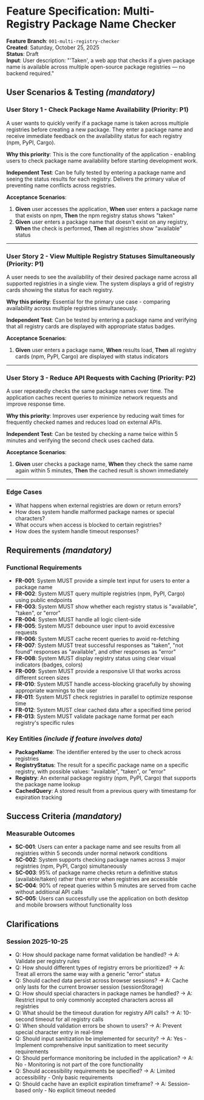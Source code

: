 # Feature Specification: Multi-Registry Package Name Checker

**Feature Branch**: `001-multi-registry-checker`  
**Created**: Saturday, October 25, 2025  
**Status**: Draft  
**Input**: User description: "'Taken', a web app that checks if a given package name is available across multiple open-source package registries — no backend required."

## User Scenarios & Testing _(mandatory)_

### User Story 1 - Check Package Name Availability (Priority: P1)

A user wants to quickly verify if a package name is taken across multiple registries before creating a new package. They enter a package name and receive immediate feedback on the availability status for each registry (npm, PyPI, Cargo).

**Why this priority**: This is the core functionality of the application - enabling users to check package name availability before starting development work.

**Independent Test**: Can be fully tested by entering a package name and seeing the status results for each registry. Delivers the primary value of preventing name conflicts across registries.

**Acceptance Scenarios**:

1. **Given** user accesses the application, **When** user enters a package name that exists on npm, **Then** the npm registry status shows "taken"
2. **Given** user enters a package name that doesn't exist on any registry, **When** the check is performed, **Then** all registries show "available" status

---

### User Story 2 - View Multiple Registry Statuses Simultaneously (Priority: P1)

A user needs to see the availability of their desired package name across all supported registries in a single view. The system displays a grid of registry cards showing the status for each registry.

**Why this priority**: Essential for the primary use case - comparing availability across multiple registries simultaneously.

**Independent Test**: Can be tested by entering a package name and verifying that all registry cards are displayed with appropriate status badges.

**Acceptance Scenarios**:

1. **Given** user enters a package name, **When** results load, **Then** all registry cards (npm, PyPI, Cargo) are displayed with status indicators

---

### User Story 3 - Reduce API Requests with Caching (Priority: P2)

A user repeatedly checks the same package names over time. The application caches recent queries to minimize network requests and improve response time.

**Why this priority**: Improves user experience by reducing wait times for frequently checked names and reduces load on external APIs.

**Independent Test**: Can be tested by checking a name twice within 5 minutes and verifying the second check uses cached data.

**Acceptance Scenarios**:

1. **Given** user checks a package name, **When** they check the same name again within 5 minutes, **Then** the cached result is shown immediately

---

### Edge Cases

- What happens when external registries are down or return errors?
- How does system handle malformed package names or special characters?
- What occurs when access is blocked to certain registries?
- How does the system handle timeout responses?

## Requirements _(mandatory)_

### Functional Requirements

- **FR-001**: System MUST provide a simple text input for users to enter a package name
- **FR-002**: System MUST query multiple registries (npm, PyPI, Cargo) using public endpoints
- **FR-003**: System MUST show whether each registry status is "available", "taken", or "error"
- **FR-004**: System MUST handle all logic client-side
- **FR-005**: System MUST debounce user input to avoid excessive requests
- **FR-006**: System MUST cache recent queries to avoid re-fetching
- **FR-007**: System MUST treat successful responses as "taken", "not found" responses as "available", and other responses as "error"
- **FR-008**: System MUST display registry status using clear visual indicators (badges, colors)
- **FR-009**: System MUST provide a responsive UI that works across different screen sizes
- **FR-010**: System MUST handle access-blocking gracefully by showing appropriate warnings to the user
- **FR-011**: System MUST check registries in parallel to optimize response time
- **FR-012**: System MUST clear cached data after a specified time period
- **FR-013**: System MUST validate package name format per each registry's specific rules

### Key Entities _(include if feature involves data)_

- **PackageName**: The identifier entered by the user to check across registries
- **RegistryStatus**: The result for a specific package name on a specific registry, with possible values: "available", "taken", or "error"
- **Registry**: An external package registry (npm, PyPI, Cargo) that supports the package name lookup
- **CachedQuery**: A stored result from a previous query with timestamp for expiration tracking

## Success Criteria _(mandatory)_

### Measurable Outcomes

- **SC-001**: Users can enter a package name and see results from all registries within 5 seconds under normal network conditions
- **SC-002**: System supports checking package names across 3 major registries (npm, PyPI, Cargo) simultaneously
- **SC-003**: 95% of package name checks return a definitive status (available/taken) rather than error when registries are accessible
- **SC-004**: 90% of repeat queries within 5 minutes are served from cache without additional API calls
- **SC-005**: Users can successfully use the application on both desktop and mobile browsers without functionality loss

## Clarifications

### Session 2025-10-25

- Q: How should package name format validation be handled? → A: Validate per registry rules
- Q: How should different types of registry errors be prioritized? → A: Treat all errors the same way with a generic "error" status
- Q: Should cached data persist across browser sessions? → A: Cache only lasts for the current browser session (sessionStorage)
- Q: How should special characters in package names be handled? → A: Restrict input to only commonly accepted characters across all registries
- Q: What should be the timeout duration for registry API calls? → A: 10-second timeout for all registry calls
- Q: When should validation errors be shown to users? → A: Prevent special character entry in real-time
- Q: Should input sanitization be implemented for security? → A: Yes - Implement comprehensive input sanitization to meet security requirements
- Q: Should performance monitoring be included in the application? → A: No - Monitoring is not part of the core functionality
- Q: Should accessibility requirements be specified? → A: Limited accessibility - Only basic requirements
- Q: Should cache have an explicit expiration timeframe? → A: Session-based only - No explicit timeout needed
